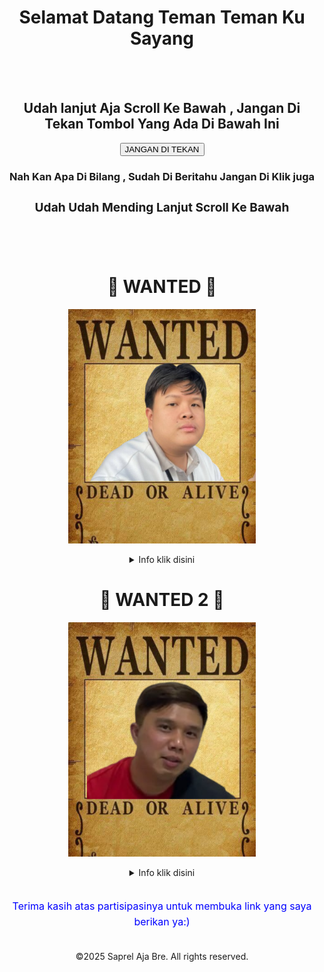 <html>
  <head>
    <title>Coba-Coba Aja Ini Mah</title>
  </head>
  <body>
<div align="center">
<h1>Selamat Datang Teman Teman Ku Sayang</h1>
</div>
<br><br>
<div align="center">
<h2> Udah lanjut Aja Scroll Ke Bawah , Jangan Di Tekan Tombol Yang Ada Di Bawah Ini</h2>
 <a href="https://id.pinterest.com/pin/529032287499140281/" target="_blank">
      <button>JANGAN DI TEKAN</button>  </a>
<h3> Nah Kan Apa Di Bilang , Sudah Di Beritahu Jangan Di Klik juga <h3>
<div align="center">
<h3>Udah Udah Mending Lanjut Scroll Ke Bawah</h3>
</div>
<br><br>
    <h1 align="center">🛑 WANTED 🛑</h1>

<p align="center">
  <img src="hendry2.png" alt="WANTED Poster" width="300" />
</p>
<div align="center"> 
<details>
<summary> Info klik disini</summary>
<br>
  <strong>Nama:</strong> Hendry Ganteng <br />
  <strong>Hadiah:</strong> 💰 1.000.000.000 <br />
  <strong>Status:</strong> Buronan Makan
</details> 
</div>
 <h1 align="center">🛑 WANTED 2 🛑</h1>

<p align="center">
  <img src="Willy.png" alt="WANTED Poster" width="300" />
</p>
<div align="center"> 
<details>
<summary> Info klik disini</summary>
<br>
  <strong>Nama:</strong> Willy Sumargo <br />
  <strong>Hadiah:</strong> 💰 1.000.000 <br />
  <strong>Status:</strong> Buronan Gadis
</details> 
</div>
<br>
<div align="center">
 <p style="color: blue; font-size: 16px; line-height: 1.6;">
Terima kasih atas partisipasinya untuk membuka link yang saya berikan ya:)
</p>
</div>
<br>
<div align="center">
 <footer>
©2025 Saprel Aja Bre. All rights reserved.
</footer>
</div>
  </body>
</html>
